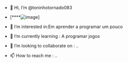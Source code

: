- 👋 Hi, I’m @toninhotornado083
- [****![image](https://github.com/user-attachments/assets/c85d4350-4133-4331-ad59-29a425ef312a)]

- 👀 I’m interested in:Em aprender a programar um pouco
- 🌱 I’m currently learning : A programar jogos
- 💞️ I’m looking to collaborate on : ..
- 📫 How to reach me : ..

<!---
toninhotornado083/toninhotornado083 is a ✨ special ✨ repository because its `README.md` (this file) appears on your GitHub profile.
You can click the Preview link to take a look at your changes.
--->
